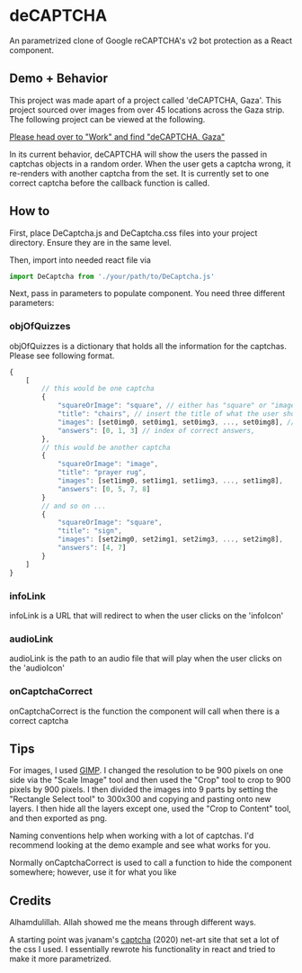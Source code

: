 # deCAPTCHA
An parametrized clone of Google reCAPTCHA's v2 bot protection as a React component.

## Demo + Behavior
This project was made apart of a project called 'deCAPTCHA, Gaza'. This project sourced over images from over 45 locations across the Gaza strip. The following project can be viewed at the following.

[Please head over to "Work" and find "deCAPTCHA, Gaza"](https://adamwajahat.github.io)

In its current behavior, deCAPTCHA will show the users the passed in captchas objects in a random order. When the user gets a captcha wrong, it re-renders with another captcha from the set. It is currently set to one correct captcha before the callback function is called.

## How to
First, place DeCaptcha.js and DeCaptcha.css files into your project directory. Ensure they are in the same level.

Then, import into needed react file via
```javascript
import DeCaptcha from './your/path/to/DeCaptcha.js'
```

Next, pass in parameters to populate component. You need three different parameters:

### objOfQuizzes
objOfQuizzes is a dictionary that holds all the information for the captchas. Please see following format.
```javascript
{
    [
        // this would be one captcha
        {
            "squareOrImage": "square", // either has "square" or "image" here depending on captcha format
            "title": "chairs", // insert the title of what the user should look for
            "images": [set0img0, set0img1, set0img3, ..., set0img8], // must have 9 images see "Tips" section for more -->
            "answers": [0, 1, 3] // index of correct answers,
        },
        // this would be another captcha
        {
            "squareOrImage": "image",
            "title": "prayer rug",
            "images": [set1img0, set1img1, set1img3, ..., set1img8],
            "answers": [0, 5, 7, 8]
        }
        // and so on ...
        {
            "squareOrImage": "square",
            "title": "sign",
            "images": [set2img0, set2img1, set2img3, ..., set2img8],
            "answers": [4, 7]
        }
    ]
}
```

### infoLink
infoLink is a URL that will redirect to when the user clicks on the 'infoIcon'

### audioLink
audioLink is the path to an audio file that will play when the user clicks on the 'audioIcon'

### onCaptchaCorrect
onCaptchaCorrect is the function the component will call when there is a correct captcha

## Tips
For images, I used [GIMP](https://www.gimp.org/). I changed the resolution to be 900 pixels on one side via the "Scale Image" tool and then used the "Crop" tool to crop to 900 pixels by 900 pixels. I then divided the images into 9 parts by setting the "Rectangle Select tool" to 300x300 and copying and pasting onto new layers. I then hide all the layers except one, used the "Crop to Content" tool, and then exported as png.

Naming conventions help when working with a lot of captchas. I'd recommend looking at the demo example and see what works for you.

Normally onCaptchaCorrect is used to call a function to hide the component somewhere; however, use it for what you like

## Credits
Alhamdulillah. Allah showed me the means through different ways. 

A starting point was jvanam's [captcha](https://github.com/jvanam/captcha/tree/master) (2020) net-art site that set a lot of the css I used. I essentially rewrote his functionality in react and tried to make it more parametrized. 